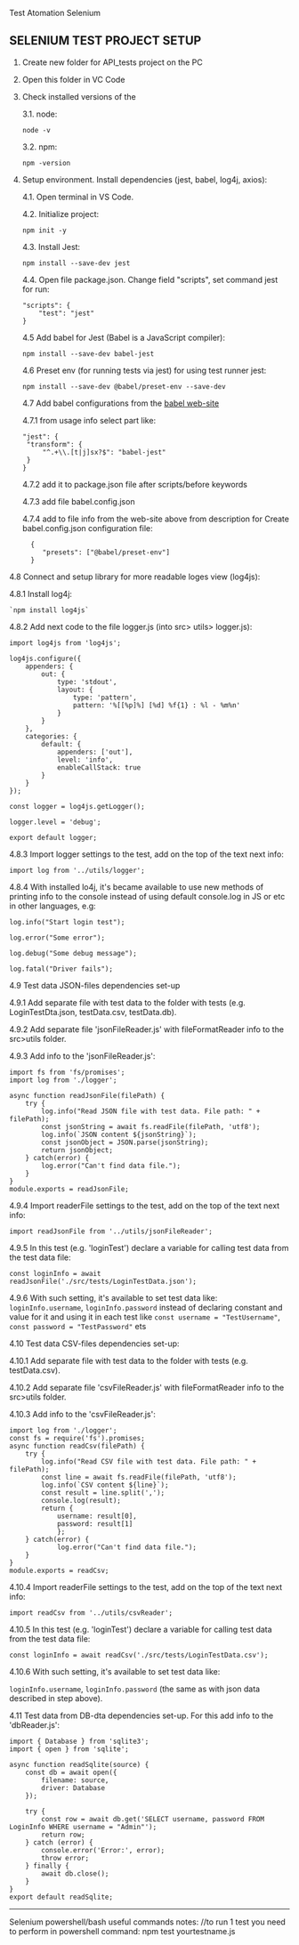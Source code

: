 Test Atomation Selenium
## SELENIUM TEST PROJECT SETUP
1. Create new folder for API_tests project on the PC
2. Open this folder in VC Code
3. Check installed versions of the
	
	3.1. node:
   
    `node -v`

	3.2. npm:
   
    `npm -version`

4. Setup environment. Install dependencies (jest, babel, log4j, axios):

	4.1. Open terminal in VS Code.

	4.2. Initialize project:
   
   	`npm init -y`

	4.3. Install Jest:

   	`npm install --save-dev jest`

	4.4. Open file package.json. Change field "scripts", set command jest for run:

   	```
	"scripts": {
		"test": "jest"
	}
	```
	
 	4.5 Add babel for Jest (Babel is a JavaScript compiler​):
   
	`npm install --save-dev babel-jest`

	4.6 Preset env (for running tests via jest) for using test runner jest:
   
	`npm install --save-dev @babel/preset-env --save-dev`

	4.7 Add babel configurations from the [babel web-site](https://babeljs.io/setup#installation)
   

	4.7.1 from usage info select part like:
   ```
   "jest": {
   	"transform": {
   		"^.+\\.[t|j]sx?$": "babel-jest"
   	}
   }
   ```

	4.7.2 add it to package.json file after scripts/before keywords

	4.7.3 add file babel.config.json

	4.7.4 add to file info from the web-site above from description for Create babel.config.json configuration file:

   ```
	 {
	    "presets": ["@babel/preset-env"]
  	 }
   ```
   
4.8 Connect and setup library for more readable loges view (log4js):

4.8.1 Install log4j:
   
    `npm install log4js`

4.8.2 Add next code to the file logger.js (into src> utils> logger.js):
```
import log4js from 'log4js';

log4js.configure({
    appenders: {
        out: {
            type: 'stdout',
            layout: {
                type: 'pattern',
                pattern: '%[[%p]%] [%d] %f{1} : %l - %m%n'
            }
        }
    },
    categories: {
        default: {
            appenders: ['out'],
            level: 'info',
            enableCallStack: true
        }
    }
});

const logger = log4js.getLogger();

logger.level = 'debug';

export default logger;

```

4.8.3 Import logger settings to the test, add on the top of the text next info:

`import log from '../utils/logger';`

4.8.4 With installed lo4j, it's became available to use new methods of printing info to the console instead of using default console.log in JS or etc  in other languages, e.g:

`log.info("Start login test");`
   
`log.error("Some error");`
	
`log.debug("Some debug message");`
	
`log.fatal("Driver fails");`

4.9 Test data JSON-files dependencies set-up

4.9.1 Add separate file with test data to the folder with tests (e.g. LoginTestDta.json, testData.csv, testData.db).

4.9.2 Add separate file 'jsonFileReader.js' with fileFormatReader info to the src>utils folder.

4.9.3 Add info to the 'jsonFileReader.js':

```
import fs from 'fs/promises';
import log from './logger';

async function readJsonFile(filePath) {
    try {
        log.info("Read JSON file with test data. File path: " + filePath);
        const jsonString = await fs.readFile(filePath, 'utf8');
        log.info(`JSON content ${jsonString}`);
        const jsonObject = JSON.parse(jsonString);
        return jsonObject;
    } catch(error) {
        log.error("Can't find data file.");
    }
}
module.exports = readJsonFile;
```

4.9.4 Import readerFile settings to the test, add on the top of the text next info:

`import readJsonFile from '../utils/jsonFileReader';`

4.9.5 In this test (e.g. 'loginTest') declare a variable for calling test data from the test data file:

`const loginInfo = await readJsonFile('./src/tests/LoginTestData.json');`

4.9.6 With such setting, it's available to set test data like:
`loginInfo.username`, `loginInfo.password` instead of declaring constant and value for it and using it in each test like `const username = "TestUsername"`, `const password = "TestPassword"` ets

4.10 Test data CSV-files dependencies set-up:

4.10.1 Add separate file with test data to the folder with tests (e.g. testData.csv).

4.10.2 Add separate file 'csvFileReader.js' with fileFormatReader info to the src>utils folder.

4.10.3 Add info to the 'csvFileReader.js':

```
import log from './logger';
const fs = require('fs').promises;
async function readCsv(filePath) {
    try {
        log.info("Read CSV file with test data. File path: " + filePath);
        const line = await fs.readFile(filePath, 'utf8');
        log.info(`CSV content ${line}`);
        const result = line.split(',');
        console.log(result);
        return {
            username: result[0],
            password: result[1]
            };
    } catch(error) {
            log.error("Can't find data file.");
    }
}
module.exports = readCsv;
```

4.10.4 Import readerFile settings to the test, add on the top of the text next info:

`import readCsv from '../utils/csvReader';`

4.10.5 In this test (e.g. 'loginTest') declare a variable for calling test data from the test data file:

`const loginInfo = await readCsv('./src/tests/LoginTestData.csv');`

4.10.6 With such setting, it's available to set test data like:

`loginInfo.username`, `loginInfo.password` (the same as with json data described in step above).


4.11 Test data from DB-dta dependencies set-up. For this add info to the 'dbReader.js':

```
import { Database } from 'sqlite3';
import { open } from 'sqlite';

async function readSqlite(source) {
    const db = await open({
        filename: source,
        driver: Database
    });

    try {
        const row = await db.get('SELECT username, password FROM LoginInfo WHERE username = "Admin"');
        return row;
    } catch (error) {
        console.error('Error:', error);
        throw error;
    } finally {
        await db.close();
    }
}
export default readSqlite;
```

*****************************

Selenium powershell/bash useful commands notes:
//to run 1 test you need to perform in powershell command:
    npm test yourtestname.js
